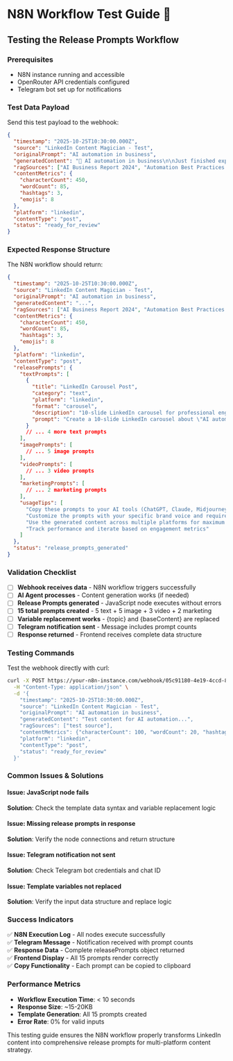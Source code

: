 # N8N Workflow Test Guide 🧪

## Testing the Release Prompts Workflow

### Prerequisites
- N8N instance running and accessible
- OpenRouter API credentials configured
- Telegram bot set up for notifications

### Test Data Payload

Send this test payload to the webhook:

```json
{
  "timestamp": "2025-10-25T10:30:00.000Z",
  "source": "LinkedIn Content Magician - Test",
  "originalPrompt": "AI automation in business",
  "generatedContent": "🎯 AI automation in business\n\nJust finished exploring this fascinating topic! Here's what I discovered:\n\n🔍 The key insight: It's not about replacing humans, it's about amplifying human potential.\n\n💡 What caught my attention:\n• 80% of businesses see ROI within 6 months\n• Most failures come from poor change management\n• The sweet spot is automating repetitive tasks first\n\n🚀 The practical takeaway: Start small, measure everything, scale what works.\n\nWhat's your experience with AI automation? Drop your thoughts below! 👇\n\n#AIAutomation #BusinessTransformation #Innovation",
  "ragSources": ["AI Business Report 2024", "Automation Best Practices Guide"],
  "contentMetrics": {
    "characterCount": 450,
    "wordCount": 85,
    "hashtags": 3,
    "emojis": 8
  },
  "platform": "linkedin",
  "contentType": "post",
  "status": "ready_for_review"
}
```

### Expected Response Structure

The N8N workflow should return:

```json
{
  "timestamp": "2025-10-25T10:30:00.000Z",
  "source": "LinkedIn Content Magician - Test",
  "originalPrompt": "AI automation in business",
  "generatedContent": "...",
  "ragSources": ["AI Business Report 2024", "Automation Best Practices Guide"],
  "contentMetrics": {
    "characterCount": 450,
    "wordCount": 85,
    "hashtags": 3,
    "emojis": 8
  },
  "platform": "linkedin",
  "contentType": "post",
  "releasePrompts": {
    "textPrompts": [
      {
        "title": "LinkedIn Carousel Post",
        "category": "text",
        "platform": "linkedin",
        "format": "carousel",
        "description": "10-slide LinkedIn carousel for professional engagement",
        "prompt": "Create a 10-slide LinkedIn carousel about \"AI automation in business\". Each slide should have:\n- Slide 1: Hook/Title\n- Slides 2-8: Key points with actionable insights\n- Slide 9: Call-to-action\n- Slide 10: About me/contact\n\nUse this content as reference: [generated content]"
      }
      // ... 4 more text prompts
    ],
    "imagePrompts": [
      // ... 5 image prompts
    ],
    "videoPrompts": [
      // ... 3 video prompts  
    ],
    "marketingPrompts": [
      // ... 2 marketing prompts
    ],
    "usageTips": [
      "Copy these prompts to your AI tools (ChatGPT, Claude, Midjourney, etc.)",
      "Customize the prompts with your specific brand voice and requirements",
      "Use the generated content across multiple platforms for maximum reach",
      "Track performance and iterate based on engagement metrics"
    ]
  },
  "status": "release_prompts_generated"
}
```

### Validation Checklist

- [ ] **Webhook receives data** - N8N workflow triggers successfully
- [ ] **AI Agent processes** - Content generation works (if needed)
- [ ] **Release Prompts generated** - JavaScript node executes without errors
- [ ] **15 total prompts created** - 5 text + 5 image + 3 video + 2 marketing
- [ ] **Variable replacement works** - {topic} and {baseContent} are replaced
- [ ] **Telegram notification sent** - Message includes prompt counts
- [ ] **Response returned** - Frontend receives complete data structure

### Testing Commands

Test the webhook directly with curl:

```bash
curl -X POST https://your-n8n-instance.com/webhook/05c91180-4e19-4ccd-8917-658a96008ad9 \
  -H "Content-Type: application/json" \
  -d '{
    "timestamp": "2025-10-25T10:30:00.000Z",
    "source": "LinkedIn Content Magician - Test",
    "originalPrompt": "AI automation in business",
    "generatedContent": "Test content for AI automation...",
    "ragSources": ["test source"],
    "contentMetrics": {"characterCount": 100, "wordCount": 20, "hashtags": 2, "emojis": 3},
    "platform": "linkedin",
    "contentType": "post",
    "status": "ready_for_review"
  }'
```

### Common Issues & Solutions

#### Issue: JavaScript node fails
**Solution**: Check the template data syntax and variable replacement logic

#### Issue: Missing release prompts in response  
**Solution**: Verify the node connections and return structure

#### Issue: Telegram notification not sent
**Solution**: Check Telegram bot credentials and chat ID

#### Issue: Template variables not replaced
**Solution**: Verify the input data structure and replace logic

### Success Indicators

✅ **N8N Execution Log** - All nodes execute successfully  
✅ **Telegram Message** - Notification received with prompt counts  
✅ **Response Data** - Complete releasePrompts object returned  
✅ **Frontend Display** - All 15 prompts render correctly  
✅ **Copy Functionality** - Each prompt can be copied to clipboard  

### Performance Metrics

- **Workflow Execution Time**: < 10 seconds
- **Response Size**: ~15-20KB
- **Template Generation**: All 15 prompts created
- **Error Rate**: 0% for valid inputs

This testing guide ensures the N8N workflow properly transforms LinkedIn content into comprehensive release prompts for multi-platform content strategy.